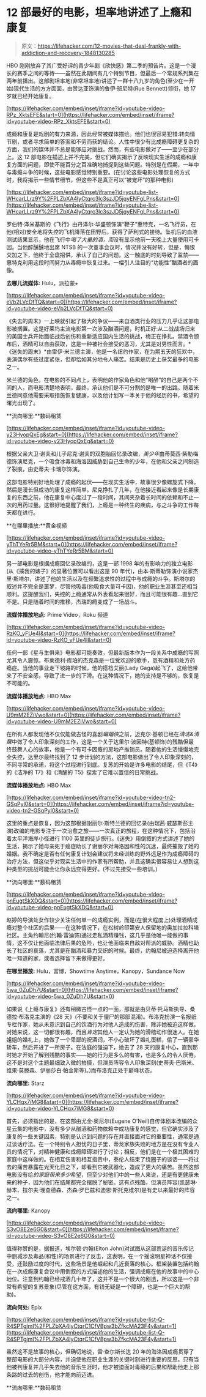 # 12 部最好的电影，坦率地讲述了上瘾和康复

> 原文：<https://lifehacker.com/12-movies-that-deal-frankly-with-addiction-and-recovery-1848130285>

HBO 刚刚放弃了其广受好评的青少年剧《欣快感》第二季的预告片。这是一个漫长的赛季之间的等待——虽然在此期间有几个特别节目，但最后一个常规系列集在两年前播出。这部剧坦率地(非常坦率地)讲述了一群十八九岁的角色(至少在一开始)现代生活的方方面面，由赞达亚饰演的鲁伊·班尼特(Rue Bennett)领衔，她 17 岁就已经开始康复。

 [https://lifehacker.com/embed/inset/iframe?id=youtube-video-RPz_XktsEFE&start=0](https://lifehacker.com/embed/inset/iframe?id=youtube-video-RPz_XktsEFE&start=0) 

成瘾和康复是戏剧的有力来源，因此经常被媒体描绘。他们也很容易犯错:转向情节剧，或者寻求简单的答案和不劳而获的结论。人性中很少有比成瘾障碍更复杂的方面，我们的媒体并不总是能够应对挑战。然而，有些电影做对了——至少在部分上。这 12 部电影在描述上并不完美，但它们确实揭示了反映现实生活的成瘾和康复方面的问题，即使不能百分之百准确地捕捉到这些问题。特别是在假期，一年中与毒瘾斗争的时候，这些电影感觉特别重要。(在讨论这些电影处理恢复的方式时，我将揭示一些情节细节，但这些不是真正可以“被宠坏”的那种电影)

 [https://lifehacker.com/embed/inset/iframe?id=youtube-list-WHcarLLrz9Y%2FPLZbXA4lyCtqrc3lc3szJD5jqyENFgLPns&start=0](https://lifehacker.com/embed/inset/iframe?id=youtube-list-WHcarLLrz9Y%2FPLZbXA4lyCtqrc3lc3szJD5jqyENFgLPns&start=0) 

罗伯特·泽米基斯的《飞行》由丹泽尔·华盛顿饰演“鞭子”惠特克，一名飞行员，在他(相对)安全地将失控的飞机降落在田野后，获得了萨利式的接待。坠机后的血液测试结果显示，他在飞行中*喝了大量的酒，而*没有显示他前一天晚上大量使用可卡因。当他醉醺醺地出席 NTSB 的一次董事会议时，情况并没有好转，但是，悔恨交加之下，他终于全盘招供，承认了自己的问题。这一触底的时刻导致了监禁——惠特克利用这段时间努力从毒瘾中恢复过来。一幅引人注目的“功能性”酗酒者的画像。

**去哪儿流媒体:** Hulu，派拉蒙+

 [https://lifehacker.com/embed/inset/iframe?id=youtube-video-eVb2LVcDfTQ&start=0](https://lifehacker.com/embed/inset/iframe?id=youtube-video-eVb2LVcDfTQ&start=0) 

《失去的周末》一上映就引起了极大的争议——来自酒类行业的压力几乎让这部电影被搁置。这是好莱坞主流电影第一次涉及酗酒问题，时机正好:从二战战场归来的美国士兵开始面临战后创伤和重新适应国内生活的挑战，梅正在挣扎。禁酒令颁布后，酒精可以自由获取，这是一种被社会接受的恶习，尤其是对男性而言。*《迷失的周末》*由雷伊·米兰德主演，他是一名纽约作家，在为期五天的狂欢中，表演偶尔有些过度紧张，但却恰如其分地令人痛苦。结果是历史上获奖最多的电影之一。

米兰德的角色，在电影的不同点上，表明他的作家角色和他“喝醉”的自己是两个不同的人，而电影清楚地表明，最终，承认他们是不可分割的是唯一的出路。随着米兰德同意他需要采取措施恢复健康，以及他计划写一本关于他的经历的书，希望的曙光出现了。

**流向哪里:**数码租赁

 [https://lifehacker.com/embed/inset/iframe?id=youtube-video-y23HyopQxEg&start=0](https://lifehacker.com/embed/inset/iframe?id=youtube-video-y23HyopQxEg&start=0) 

根据父亲大卫·谢夫和儿子尼克·谢夫的双胞胎回忆录改编，*美少年*由蒂莫西·柴勒梅德饰演尼克，一个吸食冰毒和海洛因威胁到自己生命的少年，在他和父亲之间制造了裂痕，由史蒂夫·卡瑞尔饰演。

这部电影特别好地处理了成瘾的起伏——在现实生活中，故事很少像螺旋式下降，然后是漫长但成功的康复这样简单。尼克挣扎了几年，在他接近看起来像是长期康复的东西之前，他在康复中心度过了一段时间，其间夹杂着长时间的依赖和不止一次的用药过量。这很好地提醒了我们，上瘾是一种终生的疾病，与之斗争的工作每天都在进行。

**在哪里播放:**黄金视频

 [https://lifehacker.com/embed/inset/iframe?id=youtube-video-yThTYeRr5BM&start=0](https://lifehacker.com/embed/inset/iframe?id=youtube-video-yThTYeRr5BM&start=0) 

另一部电影是根据成瘾回忆录改编的，这是一部 1998 年的有影响力的独立电影(从《揍我的婊子》的显著位置可以看出这是 90 年代)，由本·斯蒂勒饰演小说家杰里·斯塔尔，讲述了他的生活以及在频繁追求性的过程中与成瘾的斗争。斯塔尔的叙述并不完全是噩梦，尽管他吸毒(他吸食大量可卡因)，他的职业生涯甚至还相当顺利。这提醒我们，失控的上瘾通常从外表看起来很好，而且可能很有趣...直到它不是。只是随着时间的推移，杰瑞的瘾变成了一场战斗。

**流媒体播放地点:** Prime Video，Roku 频道

 [https://lifehacker.com/embed/inset/iframe?id=youtube-video-RzKO_yFUe4I&start=0](https://lifehacker.com/embed/inset/iframe?id=youtube-video-RzKO_yFUe4I&start=0) 

任何一部《星与生俱来》电影都可能奏效，但最新版本作为一段关系中成瘾的写照尤其令人震惊。布莱德利·库珀的杰克森是一位受欢迎的歌手，患有酒精和处方药瘾症。当他的事业走下坡路的时候，他的搭档艾丽(Lady Gaga)起飞了，这给他带来了不安全感，导致了进一步的下滑。在这种情况下，她的支持是不够的，恢复是不可能的。

**流媒体播放地点:** HBO Max

 [https://lifehacker.com/embed/inset/iframe?id=youtube-video-U9mM2EZiVwo&start=0](https://lifehacker.com/embed/inset/iframe?id=youtube-video-U9mM2EZiVwo&start=0) 

在所有人都发现他不仅仅能做古怪的喜剧*蝙蝠侠*之前，迈克尔·基顿已经在*清洁&清醒*中做了令人印象深刻的工作，这是一个关于达里尔·波因特(基顿饰)的残酷但最终鼓舞人心的故事，他是一个有可卡因瘾的房地产推销员。随着他的生活慢慢地完全失控，达里尔最终找到了 12 步计划的方法，这部电影做出了令人印象深刻的，不同寻常的承诺，将这个过程进行到底。复苏的开始是许多电影的结尾，但《T4》的《洁净的 T7》和《清醒的 T5》探索了它难以置信的日常挑战。

**流媒体播放地点:** HBO Max

 [https://lifehacker.com/embed/inset/iframe?id=youtube-video-tn2-GSqPyl0&start=0](https://lifehacker.com/embed/inset/iframe?id=youtube-video-tn2-GSqPyl0&start=0) 

这里的重点是恢复，因为这部根据谢丽尔·斯特兰德的回忆录(由瑞茜·威瑟斯彭主演)改编的电影专注于一次治愈之旅——一次真正的旅程，在这种情况下，包括沿着太平洋海岸小径进行 1100 英里的徒步旅行。《迷失》用倒叙的方式讲述了她的生活，揭示了她母亲死于癌症助长了谢丽尔对海洛因和性的沉迷，最终摧毁了她的婚姻。我不确定是否有任何康复计划会建议将未经训练的野外远足作为成瘾障碍的治疗方法，但这似乎对现实生活中的作家有所帮助，并且这确实很容易让人想到这种类型的挑战可能会让你永远变得更好。(不过先接受一些培训。)

**流向哪里:**数码租赁

 [https://lifehacker.com/embed/inset/iframe?id=youtube-video-pnEugtSkXDQ&start=0](https://lifehacker.com/embed/inset/iframe?id=youtube-video-pnEugtSkXDQ&start=0) 

赵婷的导演处女作较少关注任何单一的成瘾实例，而是(在很大程度上)处理酒精成瘾对整个社区的后果——在这种情况下，在松树岭印第安人保留地的奥加拉拉科塔社区。主角约翰尼(约翰·雷迪饰)通过走私酒精赚钱，这几乎是他唯一能做的事情，这不仅让他面临法律后果的危险，也让他面临来自敌对帮派的威胁。酒精也助长了社区的衰落，尤其是在酗酒和暴力交织的时候。最终，约翰尼被迫选择离开他唯一知道的家，或者选择留下来做得更好。

**在哪里播放:** Hulu，富博，Showtime Anytime，Kanopy，Sundance Now

 [https://lifehacker.com/embed/inset/iframe?id=youtube-video-5wa_0ZuDh7U&start=0](https://lifehacker.com/embed/inset/iframe?id=youtube-video-5wa_0ZuDh7U&start=0) 

如果说《上瘾与康复》还有稍微古怪一点的一面，那就是由贝蒂·托马斯执导、桑德拉·布洛克主演的《28 天》(不要和关于僵尸的那部混淆)。布洛克扮演一名报纸专栏作家，她从未意识到自己的饮酒行为对他人造成的伤害，除非她被迫这样做。对她来说，这一切都很有趣，而且*肯定*其他人一定认为她的滑稽动作很迷人。在她姐姐的婚礼上，她做了一个卑鄙的祝酒词，不小心破坏了婚礼蛋糕，偷了一辆豪华轿车，然后开进了一所房子。在法庭的强迫下，她去了 28 天的康复中心，直到那时她才开始了解到残酷的事实——她的行为是多么的有害，也是多么的令人厌倦。这不是对这个主题最细致入微的拍摄，但演员阵容令人印象深刻(史蒂夫·巴斯米、维果·莫滕森、伊丽莎白·帕金斯等)。)而布洛克正处于巅峰状态。

**流向哪里:** Starz

 [https://lifehacker.com/embed/inset/iframe?id=youtube-video-YLCHqx7iMG8&start=0](https://lifehacker.com/embed/inset/iframe?id=youtube-video-YLCHqx7iMG8&start=0) 

首先，必须指出的是，在这部由尤金·奥尼尔(Eugene O'Neil)自传体剧本改编的众星云集的电影中，没有多少从酗酒和药物依赖中成功康复的感觉，但它确实涉及了康复的一些关键因素，特别是认识到问题的存在并直接面对它的重要性，通常是通过谈话疗法。在一个特别令人担忧的日子里，蒂龙家族失败的地方是在没有专业人员的情况下，对精神健康和成瘾障碍进行了讨论；相反，他们是在一个极其困难的家庭中这样做的。在相互伤害和相互指责中，泰伦人结束了绕圈子的谈话——将过去的痛苦暴露在光天化日之下，却看到它被武器化，造成了更大的痛苦。虽然这部电影没有给*的家庭带来多少*希望，但至少对他们中的一些人来说，还是有更健康未来的种子，因为他们在结尾都完全摆脱了秘密。这有点残酷，但演员阵容(凯瑟琳·赫本、拉尔夫·理查德森、杰森·罗巴兹和迪恩·斯托克维尔)是有史以来最好的阵容之一。

**流向哪里:** Kanopy

 [https://lifehacker.com/embed/inset/iframe?id=youtube-video-S3vO8E2e6G0&start=0](https://lifehacker.com/embed/inset/iframe?id=youtube-video-S3vO8E2e6G0&start=0) 

值得称赞的是，据报道，埃尔顿·约翰(Elton John)对试图从这部荒诞的音乐传记中删减涉及毒品(和性)的场景进行了反击，这表明，在一个摇滚明星神话不仅接受，还鼓励过度的时代，这些场景是他崛起和几近衰落的核心。框架装置包括约翰在一次成瘾康复会议中用倒叙的方式描述他的生活，强调成瘾在他的故事中的中心地位。注意到约翰已经戒酒几十年了，这并不是一个很大的剧透，所以这是一个非常有希望的复苏景象(尽管在这方面，有钱无疑是一个障碍，也是一个巨大的帮助)。

**流向何处:** Epix

 [https://lifehacker.com/embed/inset/iframe?id=youtube-list-Q-R4SPTgjmI%2FPLZbXA4lyCtqrC1CfVBpw3bZfkcMA23F4y&start=1](https://lifehacker.com/embed/inset/iframe?id=youtube-list-Q-R4SPTgjmI%2FPLZbXA4lyCtqrC1CfVBpw3bZfkcMA23F4y&start=1) 

虽然这不是故事的核心，但确切地说，雷·查尔斯长达 20 年的海洛因成瘾贯穿了整部电影的大部分内容，并迫使他在职业生涯的关键时刻进行重要的反思。只有当他被判康复并几乎失去他的音乐生涯时，他才被迫面对毒瘾的后果和帮助他走上那条路的过去的创伤，他才能向前迈进。

**流向哪里:**数码租赁